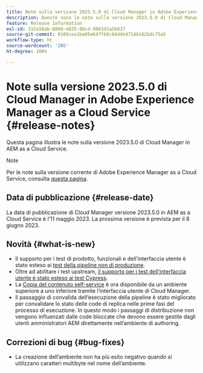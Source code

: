 ```yaml
---
title: Note sulla versione 2023.5.0 di Cloud Manager in Adobe Experience Manager as a Cloud Service
description: Queste sono le note sulla versione 2023.5.0 di Cloud Manager in AEM as a Cloud Service.
feature: Release Information
exl-id: 315a50ab-8860-4835-80cd-9863d1a5b637
source-git-commit: 0109cea1be85e647fb6c04dde4714b162bdc75a5
workflow-type: ht
source-wordcount: '205'
ht-degree: 100%

---
```


# Note sulla versione 2023.5.0 di Cloud Manager in Adobe Experience Manager as a Cloud Service {#release-notes}

Questa pagina illustra le note sulla versione 2023.5.0 di Cloud Manager in AEM as a Cloud Service.

>[!NOTE]
>
>Per le note sulla versione corrente di Adobe Experience Manager as a Cloud Service, consulta [questa pagina](/help/release-notes/release-notes-cloud/release-notes-current.md).

## Data di pubblicazione {#release-date}

La data di pubblicazione di Cloud Manager versione 2023.5.0 in AEM as a Cloud Service è l’11 maggio 2023. La prossima versione è prevista per il 8 giugno 2023.

## Novità {#what-is-new}

* Il supporto per i test di prodotto, funzionali e dell’interfaccia utente è stato esteso ai [test della pipeline non di produzione](/help/implementing/cloud-manager/configuring-pipelines/configuring-non-production-pipelines.md).
* Oltre ad abilitare i test upstream, [il supporto per i test dell’interfaccia utente è stato esteso ai test Cypress](/help/implementing/cloud-manager/ui-testing.md).
* La [Copia del contenuto self-service](/help/implementing/developing/tools/content-copy.md) è ora disponibile da un ambiente superiore a uno inferiore tramite l’interfaccia utente di Cloud Manager.
* Il passaggio di convalida dell’esecuzione della pipeline è stato migliorato per convalidare lo stato delle code di replica nelle prime fasi del processo di esecuzione. In questo modo i passaggi di distribuzione non vengono influenzati dalle code bloccate che devono essere gestite dagli utenti amministratori AEM direttamente nell’ambiente di authoring.

## Correzioni di bug {#bug-fixes}

* La creazione dell’ambiente non ha più esito negativo quando si utilizzano caratteri multibyte nel nome dell’ambiente.
